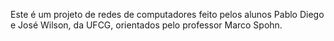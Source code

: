 Este é um projeto de redes de computadores feito pelos alunos Pablo Diego e José Wilson, da UFCG, orientados pelo professor Marco Spohn.